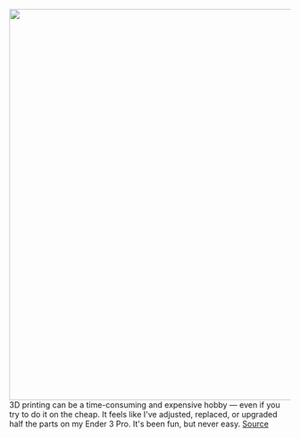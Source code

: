 <img src='https://cdn.vox-cdn.com/thumbor/nocuc1kAkkGOu6qgmcTv3jzfeew=/0x0:2200x1467/1200x800/filters:focal(924x558:1276x910)/cdn.vox-cdn.com/uploads/chorus_image/image/70715529/ankermake_m5_3.0.jpg' width='700px' /><br/>
3D printing can be a time-consuming and expensive hobby — even if you try to do it on the cheap. It feels like I've adjusted, replaced, or upgraded half the parts on my Ender 3 Pro. It's been fun, but never easy.
<a href='https://www.theverge.com/23012424/anker-first-3d-printer-ankermake-m5-price-specs-launch'> Source <a/>